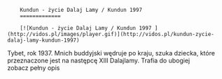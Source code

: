 
        Kundun - życie Dalaj Lamy / Kundun 1997 
        =============
        
        [![Kundun - życie Dalaj Lamy / Kundun 1997 ](http://vidos.pl/images/player.gif)](http://vidos.pl/kundun-zycie-dalaj-lamy-kundun-1997)
        
        
 Tybet, rok 1937. Mnich buddyjski wędruje po kraju, szuka dziecka, które przeznaczone jest na następcę XIII Dalajlamy. Trafia do ubogiej zobacz pełny opis
    
